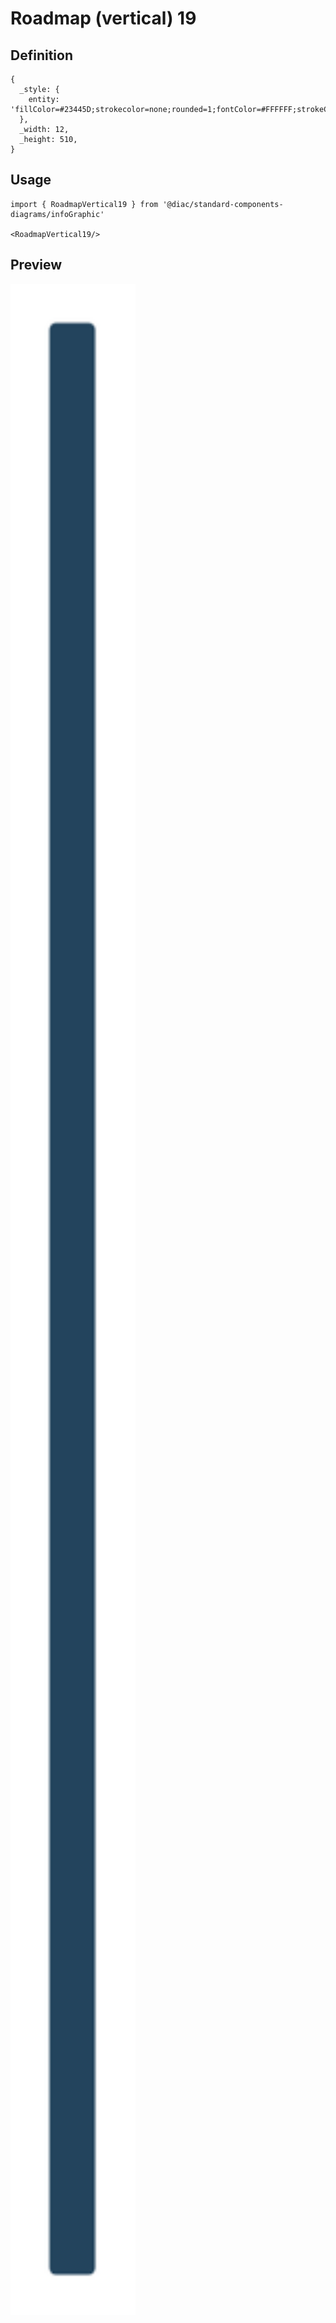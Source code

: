 # Roadmap (vertical) 19

## Definition

```
{
  _style: { 
    entity: 'fillColor=#23445D;strokecolor=none;rounded=1;fontColor=#FFFFFF;strokeColor=none;fontStyle=1;fontSize=14;whiteSpace=wrap;html=1;',
  },
  _width: 12,
  _height: 510,
}
```

## Usage

```
import { RoadmapVertical19 } from '@diac/standard-components-diagrams/infoGraphic'

<RoadmapVertical19/>
```

## Preview

<img src="./roadmap-vertical-19.png" width="200"/>
